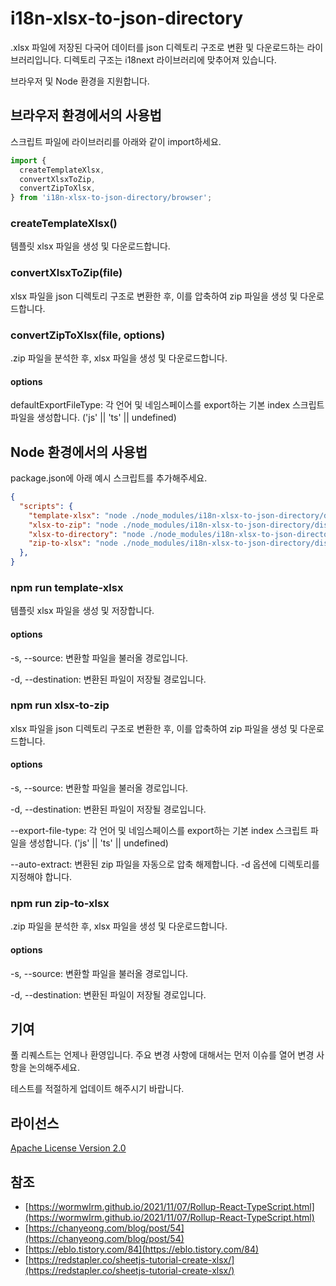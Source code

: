 # i18n-xlsx-to-json-directory

.xlsx 파일에 저장된 다국어 데이터를 json 디렉토리 구조로 변환 및 다운로드하는 라이브러리입니다. 디렉토리 구조는 i18next 라이브러리에 맞추어져 있습니다.

브라우저 및 Node 환경을 지원합니다.


## 브라우저 환경에서의 사용법

스크립트 파일에 라이브러리를 아래와 같이 import하세요.

```javascript
import {
  createTemplateXlsx,
  convertXlsxToZip,
  convertZipToXlsx,
} from 'i18n-xlsx-to-json-directory/browser';
```

### createTemplateXlsx()

템플릿 xlsx 파일을 생성 및 다운로드합니다.

### convertXlsxToZip(file)

xlsx 파일을 json 디렉토리 구조로 변환한 후, 이를 압축하여 zip 파일을 생성 및 다운로드합니다.

### convertZipToXlsx(file, options)

.zip 파일을 분석한 후, xlsx 파일을 생성 및 다운로드합니다.

#### options

defaultExportFileType: 각 언어 및 네임스페이스를 export하는 기본 index 스크립트 파일을 생성합니다. ('js' || 'ts' || undefined)


## Node 환경에서의 사용법

package.json에 아래 예시 스크립트를 추가해주세요.

```json
{
  "scripts": {
    "template-xlsx": "node ./node_modules/i18n-xlsx-to-json-directory/dist/node.cjs template-xlsx -d ./template_i18n.xlsx",
    "xlsx-to-zip": "node ./node_modules/i18n-xlsx-to-json-directory/dist/node.cjs xlsx-to-zip -s ./i18n.xlsx -d ./i18n.zip --export-file-type js",
    "xlsx-to-directory": "node ./node_modules/i18n-xlsx-to-json-directory/dist/node.cjs xlsx-to-zip -s ./i18n.xlsx -d ./i18n --export-file-type ts --auto-extract",
    "zip-to-xlsx": "node ./node_modules/i18n-xlsx-to-json-directory/dist/node.cjs zip-to-xlsx -s ./i18n.zip -d ./i18n.xlsx"
  },
}
```

### npm run template-xlsx

템플릿 xlsx 파일을 생성 및 저장합니다.

#### options

-s, --source: 변환할 파일을 불러올 경로입니다.

-d, --destination: 변환된 파일이 저장될 경로입니다.

### npm run xlsx-to-zip

xlsx 파일을 json 디렉토리 구조로 변환한 후, 이를 압축하여 zip 파일을 생성 및 다운로드합니다.

#### options

-s, --source: 변환할 파일을 불러올 경로입니다.

-d, --destination: 변환된 파일이 저장될 경로입니다.

--export-file-type: 각 언어 및 네임스페이스를 export하는 기본 index 스크립트 파일을 생성합니다. ('js' || 'ts' || undefined)

--auto-extract: 변환된 zip 파일을 자동으로 압축 해제합니다. -d 옵션에 디렉토리를 지정해야 합니다.

### npm run zip-to-xlsx

.zip 파일을 분석한 후, xlsx 파일을 생성 및 다운로드합니다.

#### options

-s, --source: 변환할 파일을 불러올 경로입니다.

-d, --destination: 변환된 파일이 저장될 경로입니다.


## 기여

풀 리퀘스트는 언제나 환영입니다. 주요 변경 사항에 대해서는 먼저 이슈를 열어 변경 사항을 논의해주세요.

테스트를 적절하게 업데이트 해주시기 바랍니다.


## 라이선스

[Apache License Version 2.0](https://www.apache.org/licenses/LICENSE-2.0)


## 참조

* [https://wormwlrm.github.io/2021/11/07/Rollup-React-TypeScript.html](https://wormwlrm.github.io/2021/11/07/Rollup-React-TypeScript.html)
* [https://chanyeong.com/blog/post/54](https://chanyeong.com/blog/post/54)
* [https://eblo.tistory.com/84](https://eblo.tistory.com/84)
* [https://redstapler.co/sheetjs-tutorial-create-xlsx/](https://redstapler.co/sheetjs-tutorial-create-xlsx/)

